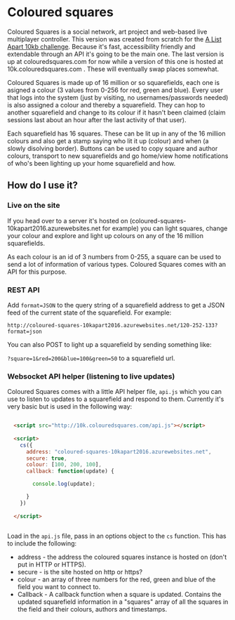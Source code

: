 # Coloured squares

Coloured Squares is a social network, art project and web-based live multiplayer controller. This version was created from scratch for the [A List Apart 10kb challenge](https://a-k-apart.com/). Because it's fast, accessibility friendly and extendable through an API it's going to be the main one. The last version is up at colouredsquares.com for now while a version of this one is hosted at 10k.colouredsquares.com . These will eventually swap places somewhat.

Coloured Squares is made up of 16 million or so squarefields, each one is asigned a colour (3 values from 0-256 for red, green and blue). Every user that logs into the system (just by visiting, no usernames/passwords needed) is also assigned a colour and thereby a squarefield. They can hop to another squarefield and change to its colour if it hasn't been claimed (claim sessions last about an hour after the last activity of that user). 

Each squarefield has 16 squares. These can be lit up in any of the 16 million colours and also get a stamp saying who lit it up (colour) and when (a slowly disolving border). Buttons can be used to copy square and author colours, transport to new squarefields and go home/view home notifications of who's been lighting up your home squarefield and how.

## How do I use it?

### Live on the site

If you head over to a server it's hosted on (coloured-squares-10kapart2016.azurewebsites.net for example) you can light squares, change your colour and explore and light up colours on any of the 16 million squarefields.

As each colour is an id of 3 numbers from 0-255, a square can be used to send a lot of information of various types. Coloured Squares comes with an API for this purpose.

### REST API

Add `format=JSON` to the query string of a squarefield address to get a JSON feed of the current state of the squarefield. For example:

`http://coloured-squares-10kapart2016.azurewebsites.net/120-252-133?format=json`

You can also POST to light up a squarefield by sending something like:

`?square=1&red=200&blue=100&green=50` to a squarefield url.

### Websocket API helper (listening to live updates)

Coloured Squares comes with a little API helper file, `api.js` which you can use to listen to updates to a squarefield and respond to them. Currently it's very basic but is used in the following way:

```HTML

  <script src="http://10k.colouredsquares.com/api.js"></script>
 
  <script>
    cs({
      address: "coloured-squares-10kapart2016.azurewebsites.net",
      secure: true,
      colour: [100, 200, 100],
      callback: function(update) {

        console.log(update);

      }
    })
    
  </script>
    
```

Load in the `api.js` file, pass in an options object to the `cs` function. This has to include the following:

* address - the address the coloured squares instance is hosted on (don't put in HTTP or HTTPS).
* secure - is the site hosted on http or https?
* colour - an array of three numbers for the red, green and blue of the field you want to connect to.
* Callback - A callback function when a square is updated. Contains the updated squarefield information in a "squares" array of all the squares in the field and their colours, authors and timestamps.

